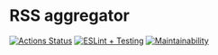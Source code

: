 # RSS aggregator
[![Actions Status](https://github.com/a-gunderin/frontend-project-lvl3/workflows/hexlet-check/badge.svg)](https://github.com/a-gunderin/frontend-project-lvl3/actions)
[![ESLint + Testing](https://github.com/a-gunderin/frontend-project-lvl3/actions/workflows/linting-testing.yml/badge.svg)](https://github.com/a-gunderin/frontend-project-lvl3/actions/workflows/linting-testing.yml)
[![Maintainability](https://api.codeclimate.com/v1/badges/ba74d2fff813d55675a0/maintainability)](https://codeclimate.com/github/a-gunderin/frontend-project-lvl3/maintainability)
